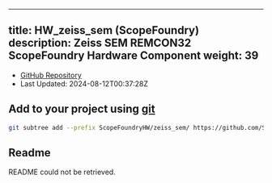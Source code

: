 
---
title: HW_zeiss_sem (ScopeFoundry)
description: Zeiss SEM REMCON32 ScopeFoundry Hardware Component
weight: 39
---
- [GitHub Repository](https://github.com/ScopeFoundry/HW_zeiss_sem)
- Last Updated: 2024-08-12T00:37:28Z

## Add to your project using [git](/docs/100_development/20_git/)
```bash
git subtree add --prefix ScopeFoundryHW/zeiss_sem/ https://github.com/ScopeFoundry/HW_zeiss_sem master && git checkout
```

## Readme
README could not be retrieved.
